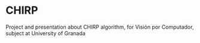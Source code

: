 # CHIRP
Project and presentation about CHIRP algorithm, for Visión por Computador, subject at University of Granada
